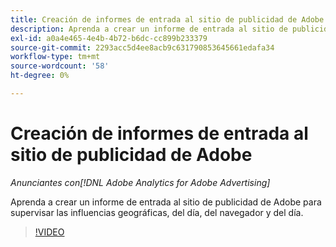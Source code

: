 ```yaml
---
title: Creación de informes de entrada al sitio de publicidad de Adobe
description: Aprenda a crear un informe de entrada al sitio de publicidad de Adobe para supervisar las influencias geográficas, del día, del navegador y del día.
exl-id: a0a4e465-4e4b-4b72-b6dc-cc899b233379
source-git-commit: 2293acc5d4ee8acb9c631790853645661edafa34
workflow-type: tm+mt
source-wordcount: '58'
ht-degree: 0%

---
```


# Creación de informes de entrada al sitio de publicidad de Adobe

*Anunciantes con[!DNL Adobe Analytics for Adobe Advertising]*

Aprenda a crear un informe de entrada al sitio de publicidad de Adobe para supervisar las influencias geográficas, del día, del navegador y del día.

>[!VIDEO](https://video.tv.adobe.com/v/33921)
